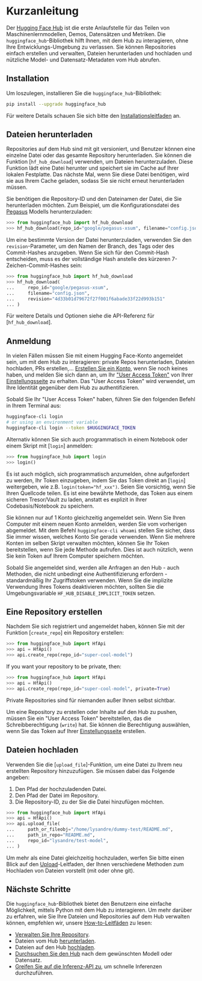 <!--⚠️ Note that this file is in Markdown but contains specific syntax for our doc-builder (similar to MDX) that may not be
rendered properly in your Markdown viewer.
-->

# Kurzanleitung

Der [Hugging Face Hub](https://huggingface.co/) ist die erste Anlaufstelle für das Teilen von Maschinenlernmodellen, Demos, Datensätzen und Metriken. Die `huggingface_hub`-Bibliothek hilft Ihnen, mit dem Hub zu interagieren, ohne Ihre Entwicklungs-Umgebung zu verlassen. Sie können Repositories einfach erstellen und verwalten, Dateien herunterladen und hochladen und nützliche Model- und Datensatz-Metadaten vom Hub abrufen.

## Installation

Um loszulegen, installieren Sie die `huggingface_hub`-Bibliothek:

```bash
pip install --upgrade huggingface_hub
```

Für weitere Details schauen Sie sich bitte den [Installationsleitfaden](installation) an.

## Dateien herunterladen

Repositories auf dem Hub sind mit git versioniert, und Benutzer können eine einzelne Datei
oder das gesamte Repository herunterladen. Sie können die Funktion [`hf_hub_download`] verwenden, um Dateien herunterzuladen.
Diese Funktion lädt eine Datei herunter und speichert sie im Cache auf Ihrer lokalen Festplatte. Das nächste Mal, wenn Sie diese Datei benötigen, wird sie aus Ihrem Cache geladen, sodass Sie sie nicht erneut herunterladen müssen.

Sie benötigen die Repository-ID und den Dateinamen der Datei, die Sie herunterladen möchten. Zum
Beispiel, um die Konfigurationsdatei des [Pegasus](https://huggingface.co/google/pegasus-xsum) Modells herunterzuladen:

```py
>>> from huggingface_hub import hf_hub_download
>>> hf_hub_download(repo_id="google/pegasus-xsum", filename="config.json")
```

Um eine bestimmte Version der Datei herunterzuladen, verwenden Sie den `revision`-Parameter, um den
Namen der Branch, des Tags oder des Commit-Hashes anzugeben. Wenn Sie sich für den Commit-Hash
entscheiden, muss es der vollständige Hash anstelle des kürzeren 7-Zeichen-Commit-Hashes sein:

```py
>>> from huggingface_hub import hf_hub_download
>>> hf_hub_download(
...     repo_id="google/pegasus-xsum",
...     filename="config.json",
...     revision="4d33b01d79672f27f001f6abade33f22d993b151"
... )
```

Für weitere Details und Optionen siehe die API-Referenz für [`hf_hub_download`].

## Anmeldung

In vielen Fällen müssen Sie mit einem Hugging Face-Konto angemeldet sein, um mit dem Hub zu interagieren: private Repos herunterladen, Dateien hochladen, PRs erstellen,...
[Erstellen Sie ein Konto](https://huggingface.co/join), wenn Sie noch keines haben, und melden Sie sich dann an, um Ihr ["User Access Token"](https://huggingface.co/docs/hub/security-tokens) von Ihrer [Einstellungsseite](https://huggingface.co/settings/tokens) zu erhalten. Das "User Access Token" wird verwendet, um Ihre Identität gegenüber dem Hub zu authentifizieren.

Sobald Sie Ihr "User Access Token" haben, führen Sie den folgenden Befehl in Ihrem Terminal aus:

```bash
huggingface-cli login
# or using an environment variable
huggingface-cli login --token $HUGGINGFACE_TOKEN
```

Alternativ können Sie sich auch programmatisch in einem Notebook oder einem Skript mit [`login`] anmelden:

```py
>>> from huggingface_hub import login
>>> login()
```

Es ist auch möglich, sich programmatisch anzumelden, ohne aufgefordert zu werden, Ihr Token einzugeben, indem Sie das Token direkt an [`login`] weitergeben, wie z.B. `login(token="hf_xxx")`. Seien Sie vorsichtig, wenn Sie Ihren Quellcode teilen. Es ist eine bewährte Methode, das Token aus einem sicheren Tresor/Vault zu laden, anstatt es explizit in Ihrer Codebasis/Notebook zu speichern.

Sie können nur auf 1 Konto gleichzeitig angemeldet sein. Wenn Sie Ihren Computer mit einem neuen Konto anmelden, werden Sie vom vorherigen abgemeldet. Mit dem Befehl `huggingface-cli whoami` stellen Sie sicher, dass Sie immer wissen, welches Konto Sie gerade verwenden. Wenn Sie mehrere Konten im selben Skript verwalten möchten, können Sie Ihr Token bereitstellen, wenn Sie jede Methode aufrufen. Dies ist auch nützlich, wenn Sie kein Token auf Ihrem Computer speichern möchten.

<Tip warning={true}>

Sobald Sie angemeldet sind, werden alle Anfragen an den Hub - auch Methoden, die nicht unbedingt eine Authentifizierung erfordern - standardmäßig Ihr Zugriffstoken verwenden. Wenn Sie die implizite Verwendung Ihres Tokens deaktivieren möchten, sollten Sie die Umgebungsvariable `HF_HUB_DISABLE_IMPLICIT_TOKEN` setzen.

</Tip>

## Eine Repository erstellen

Nachdem Sie sich registriert und angemeldet haben, können Sie mit der Funktion [`create_repo`] ein Repository erstellen:

```py
>>> from huggingface_hub import HfApi
>>> api = HfApi()
>>> api.create_repo(repo_id="super-cool-model")
```

If you want your repository to be private, then:

```py
>>> from huggingface_hub import HfApi
>>> api = HfApi()
>>> api.create_repo(repo_id="super-cool-model", private=True)
```

Private Repositories sind für niemanden außer Ihnen selbst sichtbar.

<Tip>

Um eine Repository zu erstellen oder Inhalte auf den Hub zu pushen, müssen Sie ein "User Access Token" bereitstellen, das die Schreibberechtigung (`write`) hat. Sie können die Berechtigung auswählen, wenn Sie das Token auf Ihrer [Einstellungsseite](https://huggingface.co/settings/tokens) erstellen.

</Tip>

## Dateien hochladen

Verwenden Sie die [`upload_file`]-Funktion, um eine Datei zu Ihrem neu erstellten Repository hinzuzufügen. Sie müssen dabei das Folgende angeben:

1. Den Pfad der hochzuladenden Datei.
2. Den Pfad der Datei im Repository.
3. Die Repository-ID, zu der Sie die Datei hinzufügen möchten.

```py
>>> from huggingface_hub import HfApi
>>> api = HfApi()
>>> api.upload_file(
...     path_or_fileobj="/home/lysandre/dummy-test/README.md",
...     path_in_repo="README.md",
...     repo_id="lysandre/test-model",
... )
```

Um mehr als eine Datei gleichzeitig hochzuladen, werfen Sie bitte einen Blick auf den [Upload](./guides/upload)-Leitfaden, der Ihnen verschiedene Methoden zum Hochladen von Dateien vorstellt (mit oder ohne git).

## Nächste Schritte

Die `huggingface_hub`-Bibliothek bietet den Benutzern eine einfache Möglichkeit, mittels Python mit dem Hub zu interagieren. Um mehr darüber zu erfahren, wie Sie Ihre Dateien und Repositories auf dem Hub verwalten können, empfehlen wir, unsere [How-to-Leitfäden](./guides/overview) zu lesen:

- [Verwalten Sie Ihre Repository](./guides/repository).
- Dateien vom Hub [herunterladen](./guides/download).
- Dateien auf den Hub [hochladen](./guides/upload).
- [Durchsuchen Sie den Hub](./guides/search) nach dem gewünschten Modell oder Datensatz.
- [Greifen Sie auf die Inferenz-API zu](./guides/inference), um schnelle Inferenzen durchzuführen.
